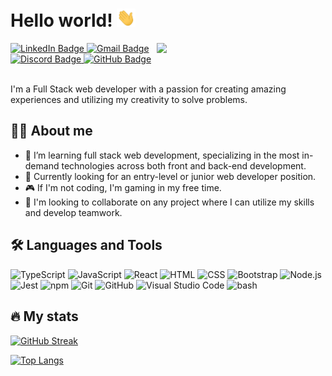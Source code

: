# Hello world! <img src="https://raw.githubusercontent.com/ABSphreak/ABSphreak/master/gifs/Hi.gif" width="30px">

<img align='right' src='https://art.pixilart.com/sr2712ab0b35ecd.gif' width='270'>

<a href="https://www.linkedin.com/in/gabriel-moises-alves">
  <img src="https://img.shields.io/badge/LinkedIn-0077B5?style=flat-square&logo=linkedin&logoColor=white" alt="LinkedIn Badge">
</a>
<a href="mailto:gabrielmoisesalves18@gmail.com">
  <img src="https://img.shields.io/badge/Gmail-D14836?style=flat-square&logo=gmail&logoColor=white" alt="Gmail Badge">
</a>
<a href="https://discordapp.com/users/413372727781621771">
  <img src="https://img.shields.io/badge/Discord-%235865F2.svg?style=flat-square&logo=discord&logoColor=white" alt="Discord Badge">
</a>
<a href="https://github.com/gabrielmoisesa">
  <img src="https://img.shields.io/badge/github-%23121011.svg?style=flat-square&logo=github&logoColor=white" alt="GitHub Badge">
</a>


<br> <!-- Add this line for separation -->
I'm a Full Stack web developer with a passion for creating amazing experiences and utilizing my creativity to solve problems.
## 👨‍💻 About me
- 🌱 I’m learning full stack web development, specializing in the most in-demand technologies across both front and back-end development. 
- 👀 Currently looking for an entry-level or junior web developer position.
- 🎮 If I'm not coding, I'm gaming in my free time.
- 💞️ I'm looking to collaborate on any project where I can utilize my skills and develop teamwork.
## 🛠️ Languages and Tools
<div>
  <img width="50" src="https://w7.pngwing.com/pngs/915/519/png-transparent-typescript-hd-logo-thumbnail.png" alt="TypeScript" title="TypeScript"/>
  <img width="50" src="https://user-images.githubusercontent.com/25181517/117447155-6a868a00-af3d-11eb-9cfe-245df15c9f3f.png" alt="JavaScript" title="JavaScript"/>
  <img width="50" src="https://user-images.githubusercontent.com/25181517/183897015-94a058a6-b86e-4e42-a37f-bf92061753e5.png" alt="React" title="React"/>
  <img width="50" src="https://user-images.githubusercontent.com/25181517/192158954-f88b5814-d510-4564-b285-dff7d6400dad.png" alt="HTML" title="HTML"/>
  <img width="50" src="https://user-images.githubusercontent.com/25181517/183898674-75a4a1b1-f960-4ea9-abcb-637170a00a75.png" alt="CSS" title="CSS"/>
  <img width="50" src="https://user-images.githubusercontent.com/25181517/183898054-b3d693d4-dafb-4808-a509-bab54cf5de34.png" alt="Bootstrap" title="Bootstrap"/>
  <img width="50" src="https://user-images.githubusercontent.com/25181517/183568594-85e280a7-0d7e-4d1a-9028-c8c2209e073c.png" alt="Node.js" title="Node.js"/>
  <img width="50" src="https://user-images.githubusercontent.com/25181517/187955005-f4ca6f1a-e727-497b-b81b-93fb9726268e.png" alt="Jest" title="Jest"/>
  <img width="50" src="https://user-images.githubusercontent.com/25181517/121401671-49102800-c959-11eb-9f6f-74d49a5e1774.png" alt="npm" title="npm"/>
  <img width="50" src="https://user-images.githubusercontent.com/25181517/192108372-f71d70ac-7ae6-4c0d-8395-51d8870c2ef0.png" alt="Git" title="Git"/>
  <img width="50" src="https://user-images.githubusercontent.com/25181517/192108374-8da61ba1-99ec-41d7-80b8-fb2f7c0a4948.png" alt="GitHub" title="GitHub"/>
  <img width="50" src="https://user-images.githubusercontent.com/25181517/192108891-d86b6220-e232-423a-bf5f-90903e6887c3.png" alt="Visual Studio Code" title="Visual Studio Code"/>
  <img width="50" src="https://user-images.githubusercontent.com/25181517/192158606-7c2ef6bd-6e04-47cf-b5bc-da2797cb5bda.png" alt="bash" title="bash"/>
</div>

## 🔥 My stats
[![GitHub Streak](https://streak-stats.demolab.com/?user=gabrielmoisesa&theme=dark&hide_border=true&background=222832)](https://git.io/streak-stats)

[![Top Langs](https://github-readme-stats.vercel.app/api/top-langs/?username=gabrielmoisesa&layout=compact&bg_color=222832&hide_border=true&text_color=e6edf3)](https://github.com/anuraghazra/github-readme-stats)

<!---
gabrielmoisesa/gabrielmoisesa is a ✨ special ✨ repository because its `README.md` (this file) appears on your GitHub profile.
You can click the Preview link to take a look at your changes.
--->
